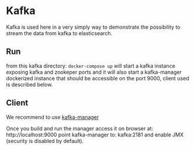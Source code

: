# Kafka

Kafka is used here in a very simply way to demonstrate the possibility to stream the data from kafka to elasticsearch.


## Run 

from this kafka directory: `docker-compose up` will start a kafka instance exposing kafka and zookeper ports and it will
also start a kafka-manager dockerized instance that should be accessible on the port 9000, client used is described below.

## Client

We recommend to use [kafka-manager](https://github.com/yahoo/kafka-manager)

Once you build and run the manager access it on browser at: http://localhost:9000
point kafka-manager to: kafka:2181 and enable JMX (security is disabled by default).